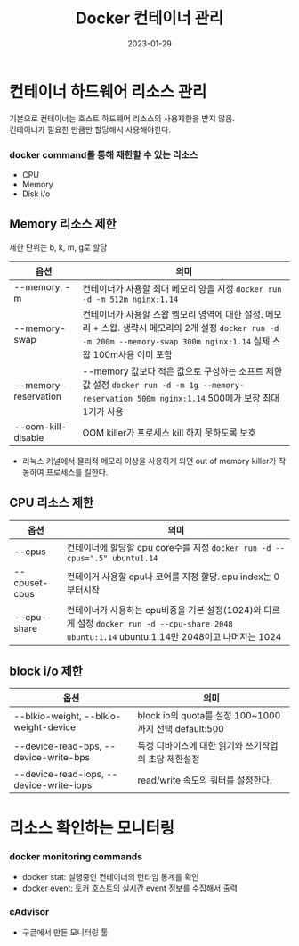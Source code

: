 ﻿---
layout: post
title: "Docker 컨테이너 관리"
date: 2023-01-29
categories: [docker]
---

# 컨테이너 하드웨어 리소스 관리

기본으로 컨테이너는 호스트 하드웨어 리소스의 사용제한을 받지 않음.<br/>
컨테이너가 필요한 만큼만 할당해서 사용해야한다.

### docker command를 통해 제한할 수 있는 리소스

- CPU
- Memory
- Disk i/o

## Memory 리소스 제한

제한 단위는 b, k, m, g로 할당

| 옵션                 | 의미                                                                                                                                                                       |
| -------------------- | -------------------------------------------------------------------------------------------------------------------------------------------------------------------------- |
| --memory, -m         | 컨테이너가 사용할 최대 메모리 양을 지정 `docker run -d -m 512m nginx:1.14`                                                                                                 |
| --memory-swap        | 컨테이너가 사용할 스왑 멤모리 영역에 대한 설정. 메모리 + 스왑. 생략시 메모리의 2개 설정 `docker run -d -m 200m --memory-swap 300m nginx:1.14` 실제 스왑 100m사용 이미 포함 |
| --memory-reservation | --memory 값보다 적은 값으로 구성하는 소프트 제한 값 설정 `docker run -d -m 1g --memory-reservation 500m nginx:1.14` 500메가 보장 최대 1기가 사용                           |
| --oom-kill-disable   | OOM killer가 프로세스 kill 하지 못하도록 보호                                                                                                                              |

- 리눅스 커널에서 물리적 메모리 이상을 사용하게 되면 out of memory killer가 작동하여 프로세스를 킬한다.

## CPU 리소스 제한

| 옵션          | 의미                                                                                                                                          |
| ------------- | --------------------------------------------------------------------------------------------------------------------------------------------- |
| --cpus        | 컨테이너에 할당할 cpu core수를 지정 `docker run -d --cpus=".5" ubuntu1.14`                                                                    |
| --cpuset-cpus | 컨테이거 사용할 cpu나 코어를 지정 할당. cpu index는 0부터시작                                                                                 |
| --cpu-share   | 컨테이너가 사용하는 cpu비중을 기본 설정(1024)와 다르게 설정 `docker run -d --cpu-share 2048 ubuntu:1.14` ubuntu:1.14만 2048이고 나머지는 1024 |

## block i/o 제한

| 옵션                                    | 의미                                                  |
| --------------------------------------- | ----------------------------------------------------- |
| --blkio-weight, --blkio-weight-device   | block io의 quota를 설정 100~1000까지 선택 default:500 |
| --device-read-bps, --device-write-bps   | 특정 디바이스에 대한 읽기와 쓰기작업의 초당 제한설정  |
| --device-read-iops, --device-write-iops | read/write 속도의 쿼터를 설정한다.                    |

# 리소스 확인하는 모니터링

### docker monitoring commands

- docker stat: 실행중인 컨테이너의 런타임 통계를 확인
- docker event: 토커 호스트의 실시간 event 정보를 수집해서 출력

### cAdvisor

- 구글에서 만든 모니터링 툴
